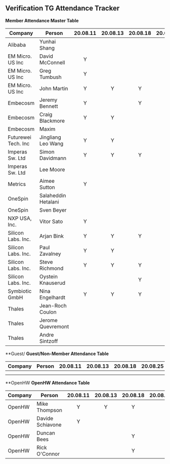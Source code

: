 ## Verification TG Attendance Tracker

**Member Attendance Master Table**

| Company             |  Person            |20.08.11|20.08.13|20.08.18|20.08.25|20.08.27|20.09.01|20.09.08|20.09.10|20.09.15|20.MM.DD|
|---------------------|--------------------|:------:|:------:|:------:|:------:|:------:|:------:|:------:|:------:|:------:|:------:|
| Alibaba             | Yunhai Shang       |        |        |        |        |    Y   |        |        |        |        |        |
| EM Micro. US Inc    | David McConnell    | Y      |        |        |        |        |    Y   |        |        |   Y    |        |
| EM Micro. US Inc    | Greg Tumbush       | Y      |        |        |        |    Y   |    Y   |   Y    |   Y    |   Y    |        |
| EM Micro. US Inc    | John Martin        | Y      |   Y    |    Y   |        |    Y   |    Y   |   Y    |   Y    |   Y    |        |
| Embecosm            | Jeremy Bennett     | Y      |        |    Y   |        |        |    Y   |   Y    |   Y    |        |        |
| Embecosm            | Craig Blackmore    | Y      |   Y    |        |        |        |        |        |        |        |        |
| Embecosm            | Maxim              |        |        |        |        |        |        |        |        |   Y    |        |
| Futurewei Tech. Inc | Jingliang Leo Wang | Y      |   Y    |        |        |    Y   |    Y   |   Y    |   Y    |   Y    |        |
| Imperas Sw. Ltd     | Simon Davidmann    | Y      |   Y    |    Y   |        |        |    Y   |        |   Y    |   Y    |        |
| Imperas Sw. Ltd     | Lee Moore          |        |        |        |    Y   |        |        |   Y    |        |   Y    |        |
| Metrics             | Aimee Sutton       | Y      |        |        |    Y   |        |    Y   |   Y    |        |   Y    |        |
| OneSpin             | Salaheddin Hetalani|        |        |        |    Y   |        |    Y   |   Y    |        |        |        |
| OneSpin             | Sven Beyer         |        |        |        |        |        |        |   Y    |        |   Y    |        |
| NXP USA, Inc.       | Vitor Sato         | Y      |        |        |        |        |        |        |        |        |        |
| Silicon Labs. Inc.  | Arjan Bink         | Y      |   Y    |    Y   |        |        |    Y   |        |        |    Y   |        |
| Silicon Labs. Inc.  | Paul Zavalney      | Y      |   Y    |        |        |        |    Y   |   Y    |   Y    |    Y   |        |
| Silicon Labs. Inc.  | Steve Richmond     | Y      |   Y    |    Y   |        |    Y   |    Y   |   Y    |   Y    |    Y   |        |
| Silicon Labs. Inc.  | Oystein Knauserud  |        |        |    Y   |        |        |    Y   |        |        |    Y   |        |
| Symbiotic GmbH      | Nina Engelhardt    | Y      |   Y    |    Y   |        |        |        |   Y    |   Y    |    Y   |        |
| Thales              | Jean-Roch Coulon   |        |        |        |        |        |        |        |   Y    |        |        |
| Thales              | Jerome Quevremont  |        |        |        |        |        |        |        |   Y    |        |        |
| Thales              | Andre Sintzoff     |        |        |        |        |        |        |        |   Y    |        |        |

**Guest/
**Guest/Non-Member Attendance Table**

| Company             |  Person            |20.08.11|20.08.13|20.08.18|20.08.25|20.08.27|20.MM.DD|20.MM.DD|
|---------------------|--------------------|:------:|:------:|:------:|:------:|:------:|:------:|:------:|
|                     |                    |        |        |        |        |        |        |        |
|                     |                    |        |        |        |        |        |        |        |

**OpenHW
**OpenHW Attendance Table**


| Company             |  Person            |20.08.11|20.08.13|20.08.18|20.08.25|20.08.27|20.09.08|20.09.10|20.09.15|20.MM.DD|
|---------------------|--------------------|:------:|:------:|:------:|:------:|:------:|:------:|:------:|:------:|:------:|
| OpenHW              | Mike Thompson      | Y      |    Y   |   Y    |        |    Y   |    Y   |    Y   |    Y   |        |
| OpenHW              | Davide Schiavone   | Y      |        |        |        |        |        |        |        |        |
| OpenHW              | Duncan Bees        |        |        |   Y    |        |        |        |        |        |        |
| OpenHW              | Rick O'Connor      |        |        |   Y    |        |        |    Y   |        |        |        |
